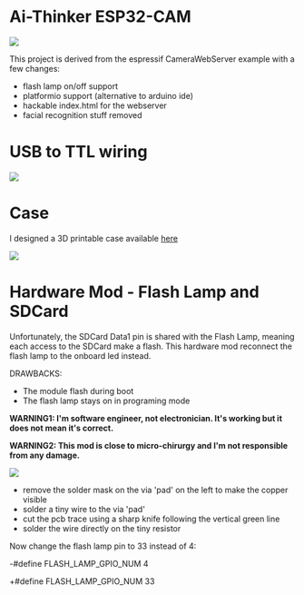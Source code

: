 # Ai-Thinker ESP32-CAM

<img src="https://raw.github.com/papabricole/CameraWebServer/master/doc/ESP32-CAM-WebServer.jpg">

This project is derived from the espressif CameraWebServer example with a few changes:
 * flash lamp on/off support
 * platformio support (alternative to arduino ide)
 * hackable index.html for the webserver
 * facial recognition stuff removed

# USB to TTL wiring

<img src="https://raw.github.com/papabricole/CameraWebServer/master/doc/ESP32-CAM-to-USB-Wiring.jpg">

# Case

I designed a 3D printable case available [here](https://www.thingiverse.com/thing:3463679)

<img src="https://raw.github.com/papabricole/CameraWebServer/master/doc/ESP32-CAM-Case.jpg">

# Hardware Mod - Flash Lamp and SDCard

Unfortunately, the SDCard Data1 pin is shared with the Flash Lamp, meaning each access to the SDCard make
a flash.
This hardware mod reconnect the flash lamp to the onboard led instead.

DRAWBACKS: 
 - The module flash during boot
 - The flash lamp stays on in programing mode

**WARNING1: I'm software engineer, not electronician. It's working but it does not mean it's correct.**

**WARNING2: This mod is close to micro-chirurgy and I'm not responsible from any damage.**

<img src="https://raw.github.com/papabricole/CameraWebServer/master/doc/ESP32-CAM-MOD.jpg">

- remove the solder mask on the via 'pad' on the left to make the copper visible
- solder a tiny wire to the via 'pad'
- cut the pcb trace using a sharp knife following the vertical green line
- solder the wire directly on the tiny resistor

Now change the flash lamp pin to 33 instead of 4:

-#define FLASH_LAMP_GPIO_NUM 4

+#define FLASH_LAMP_GPIO_NUM 33



